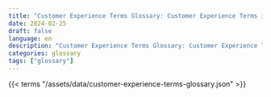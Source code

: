 ```yaml
---
title: "Customer Experience Terms Glossary: Customer Experience Terms in 2024"  
date: 2024-02-25
draft: false
language: en
description: "Customer Experience Terms Glossary: Customer Experience Terms in 2024 | Customer Experience Terms Glossary"
categories: glossary
tags: ["glossary"]
---
```


{{< terms "/assets/data/customer-experience-terms-glossary.json" >}}